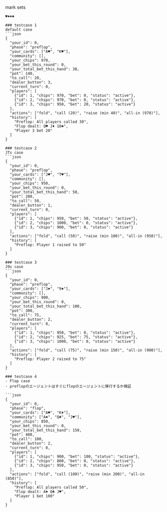 mark sets
```
♥♠♦♣

### testcase 1 
default case
```json
{
  "your_id": 0,
  "phase": "preflop",
  "your_cards": ["A♥", "K♥"],
  "community": [],
  "your_chips": 970,
  "your_bet_this_round": 0,
  "your_total_bet_this_hand": 30,
  "pot": 140,
  "to_call": 20,
  "dealer_button": 3,
  "current_turn": 0,
  "players": [
    {"id": 1, "chips": 970, "bet": 0, "status": "active"},
    {"id": 2, "chips": 970, "bet": 0, "status": "active"},
    {"id": 3, "chips": 950, "bet": 20, "status": "active"}
  ],
  "actions": ["fold", "call (20)", "raise (min 40)", "all-in (970)"],
  "history": [
    "Preflop: All players called 30",
    "Flop dealt: Q♥ J♦ 10♣",
    "Player 3 bet 20"
  ]
}

### testcase 2
JTs case
```json
{
  "your_id": 0,
  "phase": "preflop",
  "your_cards": ["J♥", "T♥"],
  "community": [],
  "your_chips": 950,
  "your_bet_this_round": 0,
  "your_total_bet_this_hand": 50,
  "pot": 200,
  "to_call": 50,
  "dealer_button": 1,
  "current_turn": 0,
  "players": [
    {"id": 1, "chips": 950, "bet": 50, "status": "active"},
    {"id": 2, "chips": 1000, "bet": 0, "status": "active"},
    {"id": 3, "chips": 900, "bet": 0, "status": "active"}
  ],
  "actions": ["fold", "call (50)", "raise (min 100)", "all-in (950)"],
  "history": [
    "Preflop: Player 1 raised to 50"
  ]
}

### testcase 3
J9s case
```json
{
  "your_id": 0,
  "phase": "preflop",
  "your_cards": ["J♠", "9♠"],
  "community": [],
  "your_chips": 900,
  "your_bet_this_round": 0,
  "your_total_bet_this_hand": 100,
  "pot": 300,
  "to_call": 75,
  "dealer_button": 2,
  "current_turn": 0,
  "players": [
    {"id": 1, "chips": 950, "bet": 0, "status": "active"},
    {"id": 2, "chips": 925, "bet": 75, "status": "active"},
    {"id": 3, "chips": 1000, "bet": 0, "status": "active"}
  ],
  "actions": ["fold", "call (75)", "raise (min 150)", "all-in (900)"],
  "history": [
    "Preflop: Player 2 raised to 75"
  ]
}

### testcase 4
- Flop case
- preflopのエージェントはすぐにflopのエージェントに移行するか検証

```json
{
  "your_id": 0,
  "phase": "flop",
  "your_cards": ["A♥", "K♦"],
  "community": ["A♠", "Q♣", "J♥"],
  "your_chips": 850,
  "your_bet_this_round": 0,
  "your_total_bet_this_hand": 150,
  "pot": 400,
  "to_call": 100,
  "dealer_button": 2,
  "current_turn": 0,
  "players": [
    {"id": 1, "chips": 900, "bet": 100, "status": "active"},
    {"id": 2, "chips": 800, "bet": 0, "status": "active"},
    {"id": 3, "chips": 950, "bet": 0, "status": "active"}
  ],
  "actions": ["fold", "call (100)", "raise (min 200)", "all-in (850)"],
  "history": [
    "Preflop: All players called 50",
    "Flop dealt: A♠ Q♣ J♥",
    "Player 1 bet 100"
  ]
}
